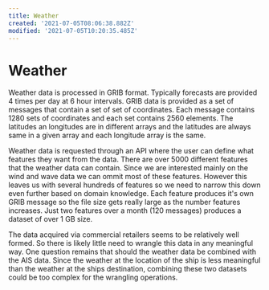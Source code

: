 ```yaml
---
title: Weather
created: '2021-07-05T08:06:38.882Z'
modified: '2021-07-05T10:20:35.485Z'
---
```


# Weather

Weather data is processed in GRIB format. Typically forecasts are provided 4 times per day at 6 hour intervals. GRIB data is provided as a set of messages that contain a set of set of coordinates. Each message contains 1280 sets of coordinates and each set contains 2560 elements. The latitudes an longitudes are in different arrays and the latitudes are always same in a given array and each longitude array is the same.

Weather data is requested through an API where the user can define what features they want from the data. There are over 5000 different features that the weather data can contain. Since we are interested mainly on the wind and wave data we can ommit most of these features. However this leaves us with several hundreds of features so we need to narrow this down even further based on domain knowledge. Each feature produces it's own GRIB message so the file size gets really large as the number features increases. Just two features over a month (120 messages) produces a dataset of over 1 GB size. 

The data acquired via commercial retailers seems to be relatively well formed. So there is likely little need to wrangle this data in any meaningful way. One question remains that should the weather data be combined with the AIS data. Since the weather at the location of the ship is less meaningful than the weather at the ships destination, combining these two datasets could be too complex for the wrangling operations. 


